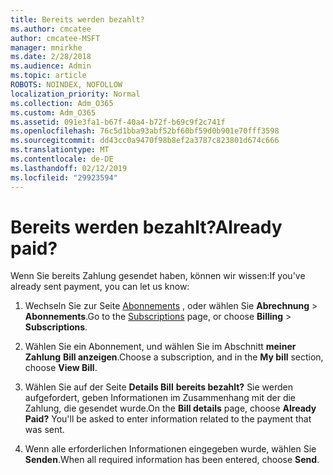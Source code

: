 ```yaml
---
title: Bereits werden bezahlt?
ms.author: cmcatee
author: cmcatee-MSFT
manager: mnirkhe
ms.date: 2/28/2018
ms.audience: Admin
ms.topic: article
ROBOTS: NOINDEX, NOFOLLOW
localization_priority: Normal
ms.collection: Adm_O365
ms.custom: Adm_O365
ms.assetid: 091e3fa1-b67f-40a4-b72f-b69c9f2c741f
ms.openlocfilehash: 76c5d1bba93abf52bf60bf59d0b901e70fff3598
ms.sourcegitcommit: dd43cc0a9470f98b8ef2a3787c823801d674c666
ms.translationtype: MT
ms.contentlocale: de-DE
ms.lasthandoff: 02/12/2019
ms.locfileid: "29923594"
---
```

# <a name="already-paid"></a><span data-ttu-id="f0c65-102">Bereits werden bezahlt?</span><span class="sxs-lookup"><span data-stu-id="f0c65-102">Already paid?</span></span>

<span data-ttu-id="f0c65-103">Wenn Sie bereits Zahlung gesendet haben, können wir wissen:</span><span class="sxs-lookup"><span data-stu-id="f0c65-103">If you've already sent payment, you can let us know:</span></span>
  
1. <span data-ttu-id="f0c65-104">Wechseln Sie zur Seite [Abonnements](https://go.microsoft.com/fwlink/p/?linkid=842054) , oder wählen Sie **Abrechnung** \> **Abonnements**.</span><span class="sxs-lookup"><span data-stu-id="f0c65-104">Go to the [Subscriptions](https://go.microsoft.com/fwlink/p/?linkid=842054) page, or choose **Billing** \> **Subscriptions**.</span></span>
    
2. <span data-ttu-id="f0c65-105">Wählen Sie ein Abonnement, und wählen Sie im Abschnitt **meiner Zahlung** **Bill anzeigen**.</span><span class="sxs-lookup"><span data-stu-id="f0c65-105">Choose a subscription, and in the **My bill** section, choose **View Bill**.</span></span>
    
3. <span data-ttu-id="f0c65-p101">Wählen Sie auf der Seite **Details Bill** **bereits bezahlt?** Sie werden aufgefordert, geben Informationen im Zusammenhang mit der die Zahlung, die gesendet wurde.</span><span class="sxs-lookup"><span data-stu-id="f0c65-p101">On the **Bill details** page, choose **Already Paid?** You'll be asked to enter information related to the payment that was sent.</span></span> 
    
4. <span data-ttu-id="f0c65-108">Wenn alle erforderlichen Informationen eingegeben wurde, wählen Sie **Senden**.</span><span class="sxs-lookup"><span data-stu-id="f0c65-108">When all required information has been entered, choose **Send**.</span></span>
    

